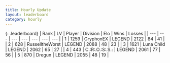 ```yaml
---
title: Hourly Update
layout: leaderboard
category: hourly
---
```


{: .leaderboard}
| Rank | LV | Player | Division | Elo | Wins | Losses |
| --- | --- | --- | --- | --- | --- | --- |
| <span data-change="0">1</span> | 1259 | <span title="ID: 315148">GryphonEX</span> | LEGEND | <span data-change="0">2122</span> | <span data-change="0">84</span> | <span data-change="0">41</span> |
| <span data-change="0">2</span> | 628 | <span title="ID: 388751">RusselltheWorst</span> | LEGEND | <span data-change="0">2088</span> | <span data-change="0">48</span> | <span data-change="0">23</span> |
| <span data-change="0">3</span> | 1621 | <span title="ID: 164871">Luna Child</span> | LEGEND | <span data-change="-16">2062</span> | <span data-change="2">65</span> | <span data-change="2">27</span> |
| <span data-change="0">4</span> | 443 | <span title="ID: 451068">C.:R:.O.:S:.S.:</span> | LEGEND | <span data-change="0">2061</span> | <span data-change="0">77</span> | <span data-change="0">56</span> |
| <span data-change="0">5</span> | 870 | <span title="ID: 337810">Dregun</span> | LEGEND | <span data-change="6">2055</span> | <span data-change="1">48</span> | <span data-change="0">19</span> |